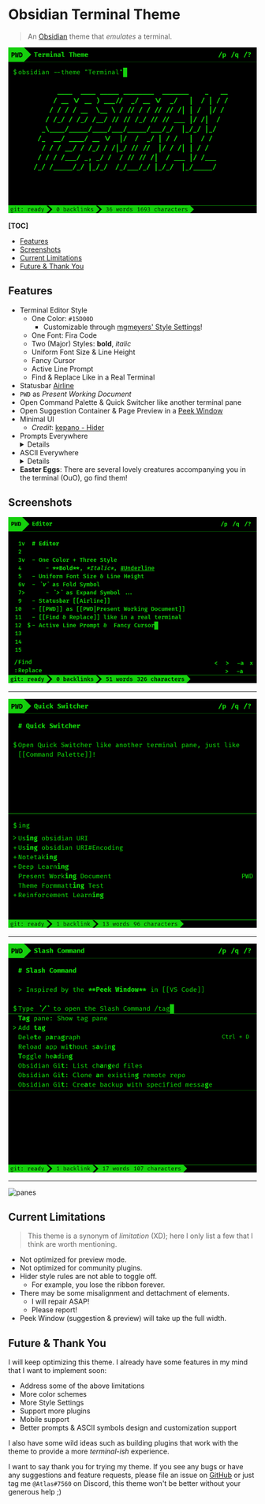 # Obsidian Terminal Theme

> An [Obsidian](https://obsidian.md) theme that *emulates* a terminal.

![](screenshots/terminal.png)

**[TOC]**

* [Features](#features)
* [Screenshots](#screenshots)
* [Current Limitations](#current-limitations)
* [Future & Thank You](#future--thank-you)

## Features

* Terminal Editor Style
    * One Color: `#15D00D`
        * Customizable through [mgmeyers' Style Settings](https://github.com/mgmeyers/obsidian-style-settings)!
    * One Font: Fira Code
    * Two (Major) Styles: **bold**, *italic*
    * Uniform Font Size & Line Height
    * Fancy Cursor
    * Active Line Prompt
    * Find & Replace Like in a Real Terminal
* Statusbar [Airline](https://github.com/vim-airline/vim-airline)
* `PWD` as *Present Working Document*
* Open Command Palette & Quick Switcher like another terminal pane
* Open Suggestion Container & Page Preview in a [Peek Window](https://docs.microsoft.com/en-us/visualstudio/ide/how-to-view-and-edit-code-by-using-peek-definition-alt-plus-f12?view=vs-2019)
* Minimal UI
    * *Credit*: [kepano - Hider](https://github.com/kepano/obsidian-hider)
* Prompts Everywhere
    <details>
    <ul><li> <code>$</code> - Active Line </li>
    <li> <code>/</code> - Find </li>
    <li> <code>:</code> - Replace </li></ul>
    </details>
* ASCII Everywhere
    <details> 
    <ul><li> <code>v</code> - Fold </li>
    <li> <code>></code> - Expand, Selected, Next </li>
    <li> <code><</code> - Previous </li>
    <li> <code>+</code> - Not Created Note </li>
    <li> <code>*</code> - Pin Command </li>
    <li> `+\<code>/</code>+/` - Show More </li>
    <li> <code>x</code> - Close </li>
    <li> `/q` - Quit </li>
    <li> `/p<code>/</code>/e` - Preview/Edit Mode </li>
    <li> `/?` - More Options </li>
    <li> `PWD` - Present Working Document </li>
    <li> `-a` - Apply to All </li></ul>
    </details>
* **Easter Eggs**: There are several lovely creatures accompanying you in the terminal (OuO), go find them!

## Screenshots

![editor](screenshots/editor.png)

---

![quick-switcher](screenshots/quick-switcher.png)

---

![suggestion](screenshots/suggestion.png)

---

![panes](screenshots/panes.png)

## Current Limitations

> This theme is a synonym of *limitation* (XD); here I only list a few that I think are worth mentioning.

* Not optimized for preview mode.
* Not optimized for community plugins.
* Hider style rules are not able to toggle off.
    * For example, you lose the ribbon forever.
* There may be some misalignment and dettachment of elements.
    * I will repair ASAP!
    * Please report!
* Peek Window (suggestion & preview) will take up the full width.

## Future & Thank You

I will keep optimizing this theme. I already have some features in my mind that I want to implement soon:

* Address some of the above limitations
* More color schemes
* More Style Settings
* Support more plugins
* Mobile support
* Better prompts & ASCII symbols design and customization support

I also have some wild ideas such as building plugins that work with the theme to provide a more *terminal-ish* experience.

I want to say thank you for trying my theme. If you see any bugs or have any suggestions and feature requests, please file an issue on [GitHub](https://github.com/zcysxy/Obsidian-Terminal-Theme/issues) or just tag me `@Atlas#7560` on Discord, this theme won't be better without your generous help ;)
